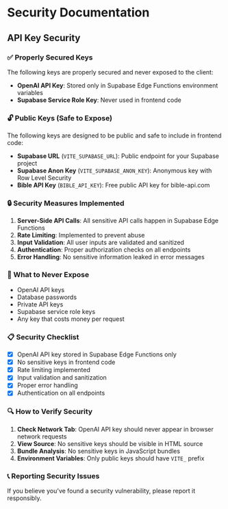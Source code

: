 # Security Documentation

## API Key Security

### ✅ Properly Secured Keys

The following keys are properly secured and never exposed to the client:

- **OpenAI API Key**: Stored only in Supabase Edge Functions environment variables
- **Supabase Service Role Key**: Never used in frontend code

### 🔓 Public Keys (Safe to Expose)

The following keys are designed to be public and safe to include in frontend code:

- **Supabase URL** (`VITE_SUPABASE_URL`): Public endpoint for your Supabase project
- **Supabase Anon Key** (`VITE_SUPABASE_ANON_KEY`): Anonymous key with Row Level Security
- **Bible API Key** (`BIBLE_API_KEY`): Free public API key for bible-api.com

### 🔒 Security Measures Implemented

1. **Server-Side API Calls**: All sensitive API calls happen in Supabase Edge Functions
2. **Rate Limiting**: Implemented to prevent abuse
3. **Input Validation**: All user inputs are validated and sanitized
4. **Authentication**: Proper authorization checks on all endpoints
5. **Error Handling**: No sensitive information leaked in error messages

### 🚨 What to Never Expose

- OpenAI API keys
- Database passwords
- Private API keys
- Supabase service role keys
- Any key that costs money per request

### 📋 Security Checklist

- [x] OpenAI API key stored in Supabase Edge Functions only
- [x] No sensitive keys in frontend code
- [x] Rate limiting implemented
- [x] Input validation and sanitization
- [x] Proper error handling
- [x] Authentication on all endpoints

### 🔍 How to Verify Security

1. **Check Network Tab**: OpenAI API key should never appear in browser network requests
2. **View Source**: No sensitive keys should be visible in HTML source
3. **Bundle Analysis**: No sensitive keys in JavaScript bundles
4. **Environment Variables**: Only public keys should have `VITE_` prefix

### 📞 Reporting Security Issues

If you believe you've found a security vulnerability, please report it responsibly.